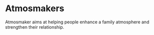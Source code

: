 # Atmosmakers
Atmosmaker aims at helping people enhance a family atmosphere and strengthen their relationship.
